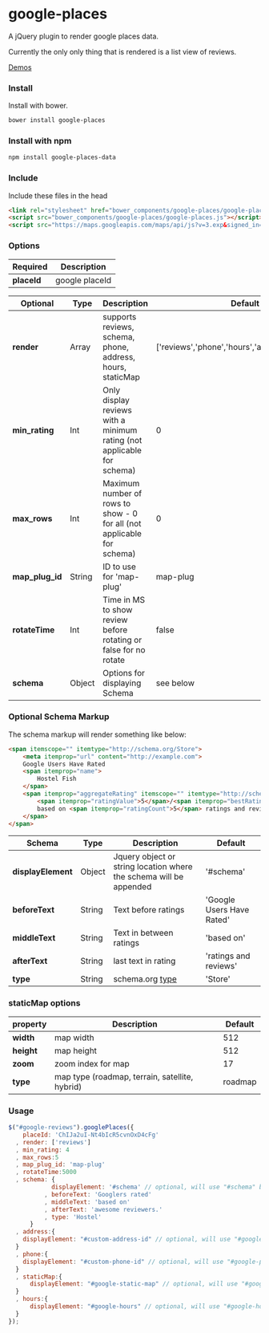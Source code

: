 # google-places
A jQuery plugin to render google places data.

Currently the only only thing that is rendered is a list view of reviews. 

[Demos](http://peledies.github.io/google-places/)

### Install
Install with bower.
```sh
bower install google-places
```

### Install with npm
```sh
npm install google-places-data
```

### Include
Include these files in the head
```html
<link rel="stylesheet" href="bower_components/google-places/google-places.css">
<script src="bower_components/google-places/google-places.js"></script>
<script src="https://maps.googleapis.com/maps/api/js?v=3.exp&signed_in=true&libraries=places"></script>
```

### Options

| Required | Description |
|----------|-------------|
| **placeId**  | google placeId |

| Optional | Type | Description | Default |
|----------|----------|-------------|----------|
| **render** | Array | supports reviews, schema, phone, address, hours, staticMap | ['reviews','phone','hours','address,'staticMap']
| **min_rating** | Int | Only display reviews with a minimum rating (not applicable for schema)| 0
| **max_rows** | Int | Maximum number of rows to show - 0 for all (not applicable for schema)| 0
| **map_plug_id** | String | ID to use for 'map-plug'| map-plug
| **rotateTime** | Int | Time in MS to show review before rotating or false for no rotate | false
| **schema** | Object | Options for displaying Schema | see below |

### Optional Schema Markup
The schema markup will render something like below: 
```html
<span itemscope="" itemtype="http://schema.org/Store">
    <meta itemprop="url" content="http://example.com">
    Google Users Have Rated 
    <span itemprop="name">
        Hostel Fish
    </span> 
    <span itemprop="aggregateRating" itemscope="" itemtype="http://schema.org/AggregateRating">
        <span itemprop="ratingValue">5</span>/<span itemprop="bestRating">5</span> 
        based on <span itemprop="ratingCount">5</span> ratings and reviews
    </span>
</span>
```

| Schema | Type | Description | Default |
|----------|----------|-------------|----------|
| **displayElement** | Object | Jquery object or string location where the schema will be appended | '#schema' |
| **beforeText** | String | Text before ratings | 'Google Users Have Rated' |
| **middleText** | String | Text in between ratings | 'based on' |
| **afterText** | String | last text in rating | 'ratings and reviews' |
| **type** | String | schema.org [type](https://schema.org/docs/full.html) | 'Store' |

### staticMap options
| property | Description | Default |
|----------|-------------|----------|
| **width** | map width | 512 |
| **height** | map height | 512 |
| **zoom** | zoom index for map | 17 |
| **type** | map type (roadmap, terrain, satellite, hybrid) | roadmap |


### Usage

```js
$("#google-reviews").googlePlaces({
    placeId: 'ChIJa2uI-Nt4bIcR5cvnOxD4cFg'
  , render: ['reviews']
  , min_rating: 4
  , max_rows:5
  , map_plug_id: 'map-plug'
  , rotateTime:5000
  , schema: {
            displayElement: '#schema' // optional, will use "#schema" by default
          , beforeText: 'Googlers rated'
          , middleText: 'based on'
          , afterText: 'awesome reviewers.'
          , type: 'Hostel'
      }
  , address:{
    displayElement: "#custom-address-id" // optional, will use "#google-address" by default
  }
  , phone:{
    displayElement: "#custom-phone-id" // optional, will use "#google-phone" by default
  }
  , staticMap:{
      displayElement: "#google-static-map" // optional, will use "#google-static-map" by default
  }
  , hours:{
      displayElement: "#google-hours" // optional, will use "#google-hours" by default
  }
});
```

